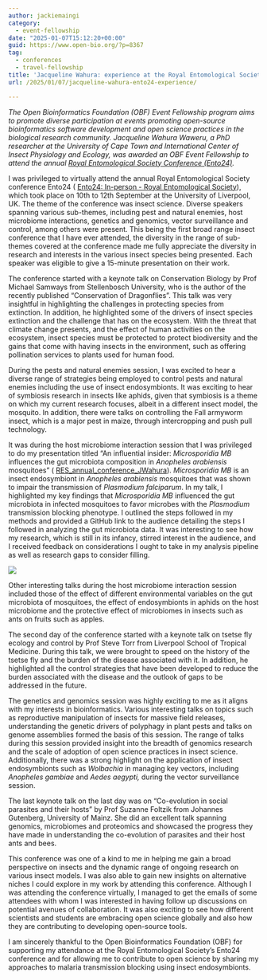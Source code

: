 ```yaml
---
author: jackiemaingi
category:
  - event-fellowship
date: "2025-01-07T15:12:20+00:00"
guid: https://www.open-bio.org/?p=8367
tag:
  - conferences
  - travel-fellowship
title: 'Jacqueline Wahura: experience at the Royal Entomological Society Conference 2024'
url: /2025/01/07/jacqueline-wahura-ento24-experience/

---
```

_The Open Bioinformatics Foundation (OBF) Event Fellowship program aims to promote diverse participation at events promoting open-source bioinformatics software development and open science practices in the biological research community. Jacqueline Wahura Waweru, a PhD researcher at the University of Cape Town and International Center of Insect Physiology and Ecology, was awarded an OBF Event Fellowship to attend the annual [Royal Entomological Society Conference (Ento24)](https://www.royensoc.co.uk/event/ento24-online/)._

I was privileged to virtually attend the annual Royal Entomological Society conference Ento24 ( [Ento24: In-person - Royal Entomological Society](https://www.royensoc.co.uk/event/ento24-in-person/)), which took place on 10th to 12th September at the University of Liverpool, UK. The theme of the conference was insect science. Diverse speakers spanning various sub-themes, including pest and natural enemies, host microbiome interactions, genetics and genomics, vector surveillance and control, among others were present. This being the first broad range insect conference that I have ever attended, the diversity in the range of sub-themes covered at the conference made me fully appreciate the diversity in research and interests in the various insect species being presented. Each speaker was eligible to give a 15-minute presentation on their work.

The conference started with a keynote talk on Conservation Biology by Prof Michael Samways from Stellenbosch University, who is the author of the recently published “Conservation of Dragonflies”. This talk was very insightful in highlighting the challenges in protecting species from extinction. In addition, he highlighted some of the drivers of insect species extinction and the challenge that has on the ecosystem. With the threat that climate change presents, and the effect of human activities on the ecosystem, insect species must be protected to protect biodiversity and the gains that come with having insects in the environment, such as offering pollination services to plants used for human food.

During the pests and natural enemies session, I was excited to hear a diverse range of strategies being employed to control pests and natural enemies including the use of insect endosymbionts. It was exciting to hear of symbiosis research in insects like aphids, given that symbiosis is a theme on which my current research focuses, albeit in a different insect model, the mosquito. In addition, there were talks on controlling the Fall armyworm insect, which is a major pest in maize, through intercropping and push pull technology.

It was during the host microbiome interaction session that I was privileged to do my presentation titled “An influential insider: _Microsporidia MB_ influences the gut microbiota composition in _Anopheles arabiensis_ mosquitoes” ( [RES\_annual\_conference\_JWahura](https://docs.google.com/presentation/d/1jBiuFXzYOAiqq9pdW3Me567AZmgmTVFEFfzIJKzWgEM/edit#slide=id.g321fbe3a0ce_2_363)). _Microsporidia MB_ is an insect endosymbiont in _Anopheles arabiensis_ mosquitoes that was shown to impair the transmission of _Plasmodium falciparum_. In my talk, I highlighted my key findings that _Microsporidia MB_ influenced the gut microbiota in infected mosquitoes to favor microbes with the _Plasmodium_ transmission blocking phenotype. I outlined the steps followed in my methods and provided a GitHub link to the audience detailing the steps I followed in analyzing the gut microbiota data. It was interesting to see how my research, which is still in its infancy, stirred interest in the audience, and I received feedback on considerations I ought to take in my analysis pipeline as well as research gaps to consider filling.

![](wp-content/uploads/2024/12/image.png)

Other interesting talks during the host microbiome interaction session included those of the effect of different environmental variables on the gut microbiota of mosquitoes, the effect of endosymbionts in aphids on the host microbiome and the protective effect of microbiomes in insects such as ants on fruits such as apples.

The second day of the conference started with a keynote talk on tsetse fly ecology and control by Prof Steve Torr from Liverpool School of Tropical Medicine. During this talk, we were brought to speed on the history of the tsetse fly and the burden of the disease associated with it. In addition, he highlighted all the control strategies that have been developed to reduce the burden associated with the disease and the outlook of gaps to be addressed in the future.

The genetics and genomics session was highly exciting to me as it aligns with my interests in bioinformatics. Various interesting talks on topics such as reproductive manipulation of insects for massive field releases, understanding the genetic drivers of polyphagy in plant pests and talks on genome assemblies formed the basis of this session. The range of talks during this session provided insight into the breadth of genomics research and the scale of adoption of open science practices in insect science. Additionally, there was a strong highlight on the application of insect endosymbionts such as _Wolbachia_ in managing key vectors, including _Anopheles gambiae_ and _Aedes aegypti,_ during the vector surveillance session.

The last keynote talk on the last day was on “Co-evolution in social parasites and their hosts” by Prof Suzanne Foltzik from Johannes Gutenberg, University of Mainz. She did an excellent talk spanning genomics, microbiomes and proteomics and showcased the progress they have made in understanding the co-evolution of parasites and their host ants and bees.

This conference was one of a kind to me in helping me gain a broad perspective on insects and the dynamic range of ongoing research on various insect models. I was also able to gain new insights on alternative niches I could explore in my work by attending this conference. Although I was attending the conference virtually, I managed to get the emails of some attendees with whom I was interested in having follow up discussions on potential avenues of collaboration. It was also exciting to see how different scientists and students are embracing open science globally and also how they are contributing to developing open-source tools.

I am sincerely thankful to the Open Bioinformatics Foundation (OBF) for supporting my attendance at the Royal Entomological Society’s Ento24 conference and for allowing me to contribute to open science by sharing my approaches to malaria transmission blocking using insect endosymbionts.
